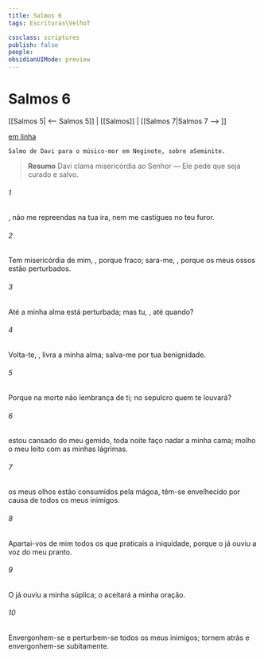 ```yaml
---
title: Salmos 6
tags: Escrituras\VelhoT

cssclass: scriptures
publish: false
people:
obsidianUIMode: preview
---
```


# Salmos 6
[[Salmos 5| <-- Salmos 5]] | [[Salmos]] | [[Salmos 7|Salmos 7 --> ]]

[em linha](https://churchofjesuschrist.org/study/scriptures/ot/ps/6?lang=por)

```
Salmo de Davi para o músico-mor em Neginote, sobre aSeminite.
```

> __Resumo__
Davi clama misericórdia ao Senhor — Ele pede que seja curado e salvo.

###### 1 
, não me repreendas na tua ira, nem me castigues no teu furor.

###### 2 
Tem misericórdia de mim, , porque  fraco; sara-me, , porque os meus ossos estão perturbados.

###### 3 
Até a minha alma está perturbada; mas tu, , até quando?

###### 4 
Volta-te, , livra a minha alma; salva-me por tua benignidade.

###### 5 
Porque na morte não  lembrança de ti; no sepulcro quem te louvará?

###### 6 
 estou cansado do meu gemido, toda noite faço nadar a minha cama; molho o meu leito com as minhas lágrimas.

###### 7 
 os meus olhos estão consumidos pela mágoa,  têm-se envelhecido por causa de todos os meus inimigos.

###### 8 
Apartai-vos de mim todos os que praticais a iniquidade, porque o  já ouviu a voz do meu pranto.

###### 9 
O  já ouviu a minha súplica; o  aceitará a minha oração.

###### 10 
Envergonhem-se e perturbem-se todos os meus inimigos; tornem atrás e envergonhem-se subitamente.

